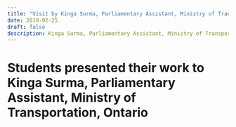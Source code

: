 ```yaml
---
title: "Visit by Kinga Surma, Parliamentary Assistant, Ministry of Transportation, Ontario"
date: 2019-02-25
draft: false
description: Kinga Surma, Parliamentary Assistant, Ministry of Transportation, Ontario met with LiTrans, Ryerson University students to learn more about their research on emerging transportation technologies and services.
---
```


# Students presented their work to Kinga Surma, Parliamentary Assistant, Ministry of Transportation, Ontario

